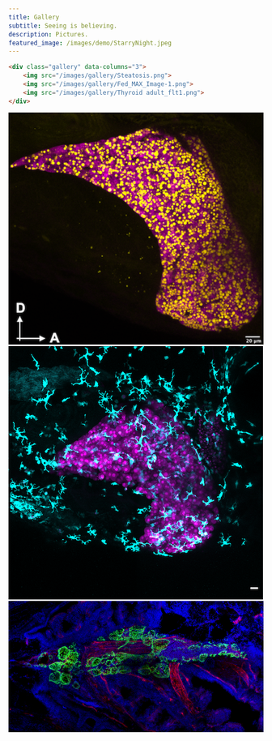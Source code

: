 ```yaml
---
title: Gallery
subtitle: Seeing is believing.
description: Pictures.
featured_image: /images/demo/StarryNight.jpeg
---
```


```html
<div class="gallery" data-columns="3">
    <img src="/images/gallery/Steatosis.png">
    <img src="/images/gallery/Fed_MAX_Image-1.png">
    <img src="/images/gallery/Thyroid adult_flt1.png">
</div>
```

<div class="gallery" data-columns="2">  
<!--
    <p><kbd>
        <img src="/images/gallery/Steatosis.png">  
        </kbd>
-->
<!--    <p><img src="/images/gallery/" alt="ULB" style="width:266px;height:133px">  -->
<!--
    <p><img src="/images/gallery/Fed_MAX_Image-1.png">
    <p><img src="/images/gallery/Thyroid adult_flt1.png">  
-->
    <img src="/images/gallery/Steatosis.png">
    <img src="/images/gallery/Fed_MAX_Image-1.png">
    <img src="/images/gallery/Thyroid adult_flt1.png"> 
</div>